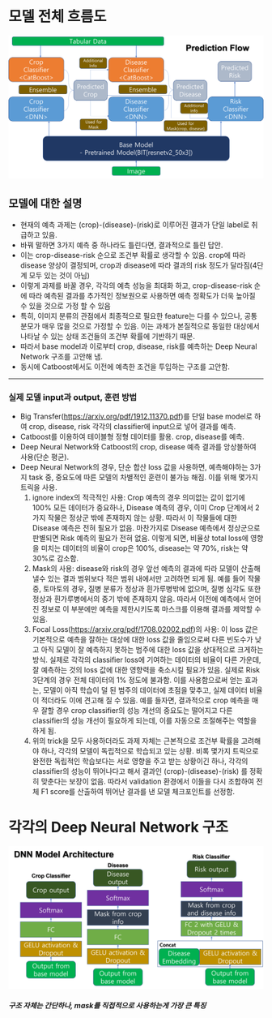# 모델 전체 흐름도
![Alt text](pictures/prediction_flow.png)

## 모델에 대한 설명
- 현재의 예측 과제는 (crop)-(disease)-(risk)로 이루어진 결과가 단일 label로 취급하고 있음.
- 바꿔 말하면 3가지 예측 중 하나라도 틀린다면, 결과적으로 틀린 답안.
- 이는 crop-disease-risk 순으로 조건부 확률로 생각할 수 있음. crop에 따라 disease 양상이 결정되며, crop과 disease에 따라 결과의 risk 정도가 달라짐(4단계 모두 있는 것이 아님)
- 이렇게 과제를 바꿀 경우, 각각의 예측 성능을 최대화 하고, crop-disease-risk 순에 따라 예측된 결과를 추가적인 정보원으로 사용하면 예측 정확도가 더욱 높아질 수 있을 것으로 가정 할 수 있음
- 특히, 이미지 분류의 관점에서 최종적으로 필요한 feature는 다를 수 있으나, 공통 분모가 매우 많을 것으로 가정할 수 있음. 이는 과제가 본질적으로 동일한 대상에서 나타날 수 있는 상태 조건들의 조건부 확률에 기반하기 때문.
- 따라서 base model과 이로부터 crop, disease, risk를 예측하는 Deep Neural Network 구조를 고안해 냄.
- 동시에 Catboost에서도 이전에 예측한 조건을 투입하는 구조를 고안함.
-----------------------------------------------------------------------------
### 실제 모델 input과 output, 훈련 방법
- Big Transfer(https://arxiv.org/pdf/1912.11370.pdf)를 단일 base model로 하여 crop, disease, risk 각각의 classifier에 input으로 넣어 결과를 예측.
- Catboost를 이용하여 테이블형 정형 데이터를 활용. crop, disease를 예측.
- Deep Neural Network와 Catboost의 crop, disease 예측 결과를 앙상블하여 사용(단순 평균).
- Deep Neural Network의 경우, 단순 합산 loss 값을 사용하면, 예측해야하는 3가지 task 중, 중요도에 따른 모델의 차별적인 훈련이 불가능 해짐. 이를 위해 몇가지 트릭을 사용.
  1. ignore index의 적극적인 사용: Crop 예측의 경우 의미없는 값이 없기에 100% 모든 데이터가 중요하나, Disease 예측의 경우, 이미 Crop 단계에서 2가지 작물은 정상군 밖에 존재하지 않는 상황. 따라서 이 작물들에 대한 Disease 예측은 전혀 필요가 없음. 마찬가지로 Disease 예측에서 정상군으로 판별되면 Risk 예측의 필요가 전혀 없음. 이렇게 되면, 비율상 total loss에 영향을 미치는 데이터의 비율이 crop은 100%, disease는 약 70%, risk는 약 30%로 감소함.
  2. Mask의 사용: disease와 risk의 경우 앞선 예측의 결과에 따라 모델이 산출해 낼수 있는 결과 범위보다 적은 범위 내에서만 고려하면 되게 됨. 예를 들어 작물 중, 토마토의 경우, 질병 분류가 정상과 흰가루병밖에 없으며, 질병 심각도 또한 정상과 흰가루병에서의 중기 밖에 존재하지 않음. 따라서 이전에 예측에서 얻어진 정보로 이 부분에만 예측을 제한시키도록 마스크를 이용해 결과를 제약할 수 있음.
  3. Focal Loss(https://arxiv.org/pdf/1708.02002.pdf)의 사용: 이 loss 값은 기본적으로 예측을 잘하는 대상에 대한 loss 값을 줄임으로써 다른 빈도수가 낮고 아직 모델이 잘 예측하지 못하는 범주에 대한 loss 값을 상대적으로 크게하는 방식. 실제로 각각의 classifier loss에 기여하는 데이터의 비율이 다른 가운데, 잘 예측하는 것의 loss 값에 대한 영향력을 축소시킬 필요가 있음. 실제로 Risk 3단계의 경우 전체 데이터의 1% 정도에 불과함. 이를 사용함으로써 얻는 효과는, 모델이 아직 학습이 덜 된 범주의 데이터에 초점을 맞추고, 실제 데이터 비율이 적더라도 이에 견고해 질 수 있음. 예를 들자면, 결과적으로 crop 예측을 매우 잘할 경우 crop classifier의 성능 개선의 중요도는 떨어지고 다른 classifier의 성능 개선이 필요하게 되는데, 이를 자동으로 조절해주는 역할을 하게 됨.
  4. 위의 trick을 모두 사용하더라도 과제 자체는 근본적으로 조건부 확률을 고려해야 하나, 각각의 모델이 독립적으로 학습되고 있는 상황. 비록 몇가지 트릭으로 완전한 독립적인 학습보다는 서로 영향을 주고 받는 상황이긴 하나, 각각의 classifier의 성능이 뛰어나다고 해서 결과인 (crop)-(disease)-(risk) 를 정확히 맞춘다는 보장이 없음. 따라서 validation 환경에서 이들을 다시 조합하여 전체 F1 score를 산출하여 뛰어난 결과를 낸 모델 체크포인트를 선정함.

# 각각의 Deep Neural Network 구조
![Alt text](pictures/DNN_architectures.png)
##### 구조 자체는 간단하나, mask를 직접적으로 사용하는게 가장 큰 특징
